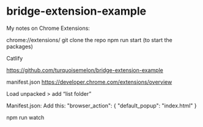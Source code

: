 # bridge-extension-example


My notes on Chrome Extensions:

chrome://extensions/
git clone the repo
npm run start (to start the packages)

Catlify

https://github.com/turquoisemelon/bridge-extension-example

manifest.json
https://developer.chrome.com/extensions/overview

Load unpacked > add “list folder”

Manifest.json: Add this:
    "browser_action": {
        "default_popup": "index.html"
    }

npm run watch